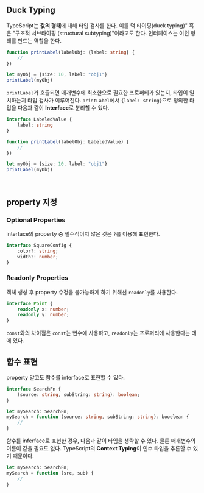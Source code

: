 ## Duck Typing

TypeScript는 **값의 형태**에 대해 타입 검사를 한다. 이를 덕 타이핑(duck typing)" 혹은 "구조적 서브타이핑 (structural subtyping)"이라고도 한다. 인터페이스는 이런 형태를 만드는 역할을 한다. 

```ts
function printLabel(labelObj: {label: string} {
    //
})

let myObj = {size: 10, label: "obj1"}
printLabel(myObj)
```
`printLabel`가 호출되면 매개변수에 최소한으로 필요한 프로퍼티가 있는지, 타입이 일치하는지 타입 검사가 이루어진다. `printLabel`에서 `{label: string}`으로 정의한 타입을 다음과 같이 **Interface**로 분리할 수 있다. 

```ts
interface LabeledValue {
    label: string
}

function printLabel(labelObj: LabeledValue) {
    //
})

let myObj = {size: 10, label: "obj1"}
printLabel(myObj)
```  

<br/>

## property 지정

### Optional Properties
interface의 property 중 필수적이지 않은 것은 `?`를 이용해 표현한다. 
```ts
interface SquareConfig {
    color?: string;
    width?: number;
}
```

### Readonly Properties
객체 생성 후 property 수정을 불가능하게 하기 위해선 `readonly`를 사용한다. 

```ts
interface Point {
    readonly x: number;
    readonly y: number;
}
```
`const`와의 차이점은 `const`는 변수에 사용하고, `readonly`는 프로퍼티에 사용한다는 데에 있다. 

## 함수 표현
property 말고도 함수를 interface로 표현할 수 있다. 
```ts
interface SearchFn {
    (source: string, subString: string): boolean;   
}

let mySearch: SearchFn;
mySearch = function (source: string, subString: string): booelean {
    //
}
```
함수를 inferface로 표현한 경우, 다음과 같이 타입을 생략할 수 있다. 물론 매개변수의 이름이 같을 필요도 없다. TypeScript의 **Context Typing**이 인수 타입을 추론할 수 있기 때문이다. 

```ts
let mySearch: SearchFn;
mySearch = function (src, sub) {
    //
}
```
